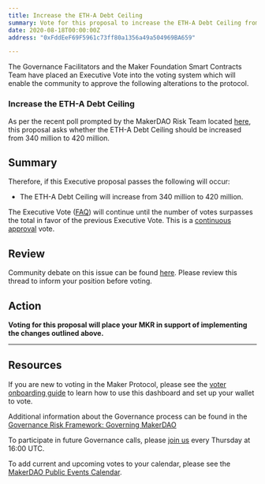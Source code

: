 ```yaml
---
title: Increase the ETH-A Debt Ceiling
summary: Vote for this proposal to increase the ETH-A Debt Ceiling from 340 million to 420 million
date: 2020-08-18T00:00:00Z
address: "0xFddEeF69F5961c73ff80a1356a49a504969BA659"

---
```

The Governance Facilitators and the Maker Foundation Smart Contracts Team have placed an Executive Vote into the voting system which will enable the community to approve the following alterations to the protocol.

### Increase the ETH-A Debt Ceiling
As per the recent poll prompted by the MakerDAO Risk Team located [here](https://vote.makerdao.com/polling-proposal/qmp1mutxgaykgempxv5tvr3eu9paqzjwcd8bb9vvz9vyht), this proposal asks whether the ETH-A Debt Ceiling should be increased from 340 million to 420 million.

## Summary

Therefore, if this Executive proposal passes the following will occur:

- The ETH-A Debt Ceiling will increase from 340 million to 420 million.

The Executive Vote ([FAQ](https://community-development.makerdao.com/makerdao-mcd-faqs/faqs#governance)) will continue until the number of votes surpasses the total in favor of the previous Executive Vote. This is a [continuous approval](https://community-development.makerdao.com/makerdao-mcd-faqs/faqs/governance#what-is-continuous-approval-voting) vote.

## Review

Community debate on this issue can be found [here](https://forum.makerdao.com/t/3701). Please review this thread to inform your position before voting.

## Action

**Voting for this proposal will place your MKR in support of implementing the changes outlined above.**

---

## Resources

If you are new to voting in the Maker Protocol, please see the [voter onboarding guide](https://community-development.makerdao.com/onboarding/voter-onboarding) to learn how to use this dashboard and set up your wallet to vote.

Additional information about the Governance process can be found in the [Governance Risk Framework: Governing MakerDAO](https://community-development.makerdao.com/governance/governance-risk-framework)

To participate in future Governance calls, please [join us](https://community-development.makerdao.com/governance/governance-and-risk-meetings) every Thursday at 16:00 UTC.

To add current and upcoming votes to your calendar, please see the [MakerDAO Public Events Calendar](https://calendar.google.com/calendar/embed?src=makerdao.com_3efhm2ghipksegl009ktniomdk%40group.calendar.google.com&ctz=America%2FLos_Angeles).
